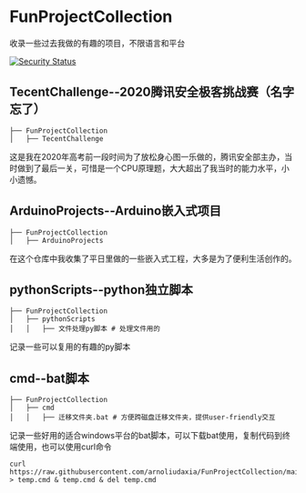 # FunProjectCollection
收录一些过去我做的有趣的项目，不限语言和平台

[![Security Status](https://www.murphysec.com/platform3/v31/badge/1679877270432464896.svg)](https://www.murphysec.com/console/report/1612331719198289920/1679877270432464896)

## TecentChallenge--2020腾讯安全极客挑战赛（名字忘了）

```
├── FunProjectCollection
│   ├── TecentChallenge
```
这是我在2020年高考前一段时间为了放松身心图一乐做的，腾讯安全部主办，当时做到了最后一关，可惜是一个CPU原理题，大大超出了我当时的能力水平，小小遗憾。

## ArduinoProjects--Arduino嵌入式项目
```
├── FunProjectCollection
│   ├── ArduinoProjects
```
在这个仓库中我收集了平日里做的一些嵌入式工程，大多是为了便利生活创作的。

## pythonScripts--python独立脚本
```
├── FunProjectCollection
│   ├── pythonScripts
│   │   ├── 文件处理py脚本 # 处理文件用的

```
记录一些可以复用的有趣的py脚本

## cmd--bat脚本
```
├── FunProjectCollection
│   ├── cmd
│   │   ├── 迁移文件夹.bat # 方便跨磁盘迁移文件夹，提供user-friendly交互
```
记录一些好用的适合windows平台的bat脚本，可以下载bat使用，复制代码到终端使用，也可以使用curl命令
```
curl https://raw.githubusercontent.com/arnoliudaxia/FunProjectCollection/main/cmd/????.bat > temp.cmd & temp.cmd & del temp.cmd
```
